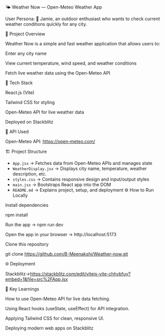🌤️ Weather Now — Open-Meteo Weather App

User Persona:
👤 Jamie, an outdoor enthusiast who wants to check current weather conditions quickly for any city.

🚀 Project Overview

Weather Now is a simple and fast weather application that allows users to:

Enter any city name

View current temperature, wind speed, and weather conditions

Fetch live weather data using the Open-Meteo API

🧠 Tech Stack

React.js (Vite)

Tailwind CSS for styling

Open-Meteo API for live weather data

Deployed on Stackblitz

🔗 API Used

Open-Meteo API:
https://open-meteo.com/


🏗️ Project Structure
- `App.jsx` → Fetches data from Open-Meteo APIs and manages state  
- `WeatherDisplay.jsx` → Displays city name, temperature, weather description, etc.  
- `styles.css` → Contains responsive design and input/output styles  
- `main.jsx` → Bootstraps React app into the DOM   
- `README.md` → Explains project, setup, and deployment 
⚙️ How to Run Locally

Install dependencies

npm install

Run the app -> npm run dev

Open the app in your browser → http://localhost:5173

Clone this repository

git clone https://github.com/B-Meenakshi/Weather-now.git

🌐 Deployment

Stackblitz->https://stackblitz.com/edit/vitejs-vite-chhvbfuy?embed=1&file=src%2FApp.jsx

🧠 Key Learnings

How to use Open-Meteo API for live data fetching.

Using React hooks (useState, useEffect) for API integration.

Applying Tailwind CSS for clean, responsive UI.

Deploying modern web apps on Stackblitz
